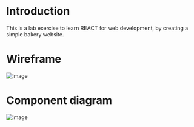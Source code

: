 # Introduction
This is a lab exercise to learn REACT for web development, by creating a simple bakery website.

# Wireframe
![image](https://github.com/GJaradat/bnta_lab_bakery/assets/92640386/c895620b-cdeb-4dd6-a715-b6e1f8bad9f1)


# Component diagram
![image](https://github.com/GJaradat/bnta_lab_bakery/assets/92640386/985dbbc6-83f7-4407-8b19-9c082ef9b355)
